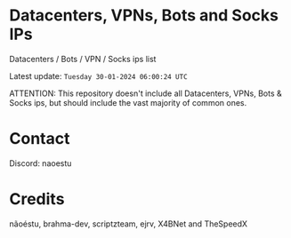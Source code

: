 # Datacenters, VPNs, Bots and Socks IPs
 
Datacenters / Bots / VPN / Socks ips list

Latest update: `Tuesday 30-01-2024 06:00:24 UTC` 

ATTENTION: This repository doesn't include all Datacenters, VPNs, Bots & Socks ips, 
but should include the vast majority of common ones.

# Contact
Discord: naoestu

# Credits
nãoéstu, brahma-dev, scriptzteam, ejrv, X4BNet and TheSpeedX
